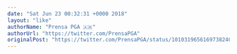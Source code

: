 ```yaml
---
date: "Sat Jun 23 00:32:31 +0000 2018"
layout: "like"
authorName: "Prensa PGA 🇦🇷"
authorUrl: "https://twitter.com/PrensaPGA"
originalPost: "https://twitter.com/PrensaPGA/status/1010319656169738240"
---
```

